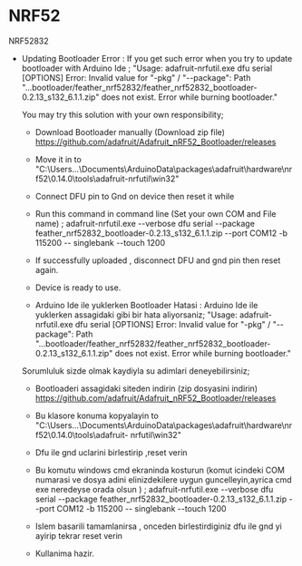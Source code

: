 # NRF52
NRF52832

- Updating Bootloader Error :
  If you get such error when you try to update bootloader with Arduino Ide ; 
    "Usage: adafruit-nrfutil.exe dfu serial [OPTIONS]
     Error: Invalid value for "-pkg" / "--package": Path "...bootloader/feather_nrf52832/feather_nrf52832_bootloader-0.2.13_s132_6.1.1.zip"      does not exist.
     Error while burning bootloader."
     
     
   You may try this solution with your own responsibility;
    - Download Bootloader manually  (Download zip file)
      https://github.com/adafruit/Adafruit_nRF52_Bootloader/releases
    - Move it in to "C:\Users\...\Documents\ArduinoData\packages\adafruit\hardware\nrf52\0.14.0\tools\adafruit-nrfutil\win32"
    
    - Connect DFU pin to Gnd on device then reset it while 
    
    - Run this command in command line (Set your own COM and File name) ;
        adafruit-nrfutil.exe --verbose dfu serial --package feather_nrf52832_bootloader-0.2.13_s132_6.1.1.zip --port COM12 -b 115200 --             singlebank --touch 1200
    - If successfully uploaded , disconnect DFU and gnd pin then reset again.
    - Device is ready to use.
    
        
        
        
  - Arduino Ide ile yuklerken Bootloader Hatasi :
    Arduino Ide ile yuklerken assagidaki gibi bir hata aliyorsaniz; 
    "Usage: adafruit-nrfutil.exe dfu serial [OPTIONS]
     Error: Invalid value for "-pkg" / "--package": Path "...bootloader/feather_nrf52832/feather_nrf52832_bootloader-             0.2.13_s132_6.1.1.zip"      does not exist.
     Error while burning bootloader."
     
     
   Sorumluluk sizde olmak kaydiyla su adimlari deneyebilirsiniz;
    - Bootloaderi assagidaki siteden indirin  (zip dosyasini indirin)
      https://github.com/adafruit/Adafruit_nRF52_Bootloader/releases
    - Bu klasore konuma kopyalayin to "C:\Users\...\Documents\ArduinoData\packages\adafruit\hardware\nrf52\0.14.0\tools\adafruit- nrfutil\win32"
    
    - Dfu ile gnd uclarini birlestirip ,reset verin
    
    - Bu komutu windows cmd ekraninda kosturun (komut icindeki COM numarasi ve dosya adini elinizdekilere uygun guncelleyin,ayrica cmd exe neredeyse orada olsun ) ;
        adafruit-nrfutil.exe --verbose dfu serial --package feather_nrf52832_bootloader-0.2.13_s132_6.1.1.zip --port COM12 -b 115200 --             singlebank --touch 1200
        
        
     -  Islem basarili tamamlanirsa , onceden birlestirdiginiz dfu ile gnd yi ayirip tekrar reset verin
     -  Kullanima hazir.
